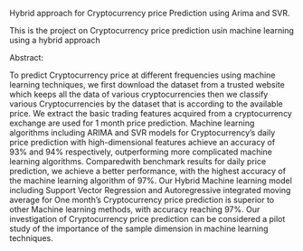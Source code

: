 Hybrid approach for Cryptocurrency price Prediction using Arima and SVR.

This is the project on Cryptocurrency price prediction usin machine learning using a hybrid approach

Abstract:

To predict Cryptocurrency price at different frequencies using machine learning techniques, we first download the dataset from a trusted website which keeps all the data of various cryptocurrencies then we classify various Cryptocurrencies by the dataset that is according to the available price. We extract the basic trading features acquired from a cryptocurrency exchange are used for 1 month price prediction. Machine learning algorithms including ARIMA and SVR models for Cryptocurrency’s daily price prediction with high-dimensional features achieve an accuracy of 93% and 94% respectively, outperforming more complicated machine learning algorithms. Comparedwith benchmark results for daily price prediction, we achieve a better performance, with the highest accuracy of the machine learning algorithm of 97%. Our Hybrid Machine learning model including Support Vector Regression and Autoregressive integrated moving average for One month’s Cryptocurrency price prediction is superior to other Machine learning methods, with accuracy reaching 97%. Our investigation of Cryptocurrency price prediction can be considered a pilot study of the importance of the sample dimension in machine learning techniques.
